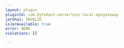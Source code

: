 ```yaml
---
layout: plugin
pluginId: com.bytekast.serverless-local-apigateway
jarSha1: INVALID
isJarAvailable: true
error: NONE
violations: []

---
```

